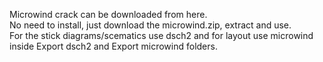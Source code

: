 Microwind crack can be downloaded from here.<br>
No need to install, just download the microwind.zip, extract and use.<br>
For the stick diagrams/scematics use dsch2 and for layout use microwind inside Export dsch2 and Export microwind folders. <br>
